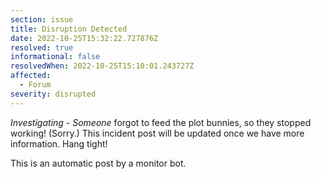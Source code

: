 ```yaml
---
section: issue
title: Disruption Detected
date: 2022-10-25T15:32:22.727876Z
resolved: true
informational: false
resolvedWhen: 2022-10-25T15:10:01.243727Z
affected:
  - Forum
severity: disrupted
---
```

*Investigating* - _Someone_ forgot to feed the plot bunnies, so they stopped working! (Sorry.) This incident post will be updated once we have more information. Hang tight!

This is an automatic post by a monitor bot.
        
